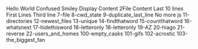 Hello World
Confused Smiley
Display Content
2File Content
Last 10 lines
First Lines
Third line
7-file
8-cwd_state
9-duplicate_last_line
No more js
11-directories
12-newest_files
13-unique
14-findthatword
15-countthatword
16-whatsnext
17-hidethisword
18-letteronly
18-letteronly
19-AZ
20-hiago
21-reverse
22-users_and_homes
100-empty_casks
101-gifs
102-acrostic
103-the_biggest_fan
